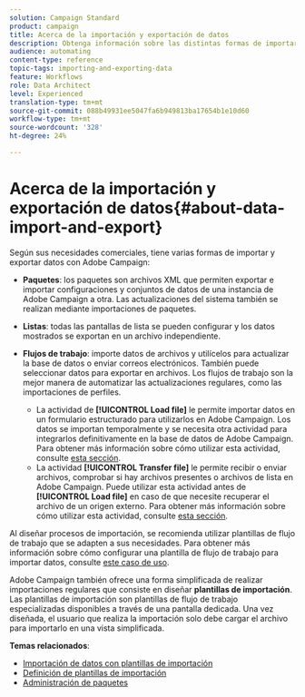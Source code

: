 ```yaml
---
solution: Campaign Standard
product: campaign
title: Acerca de la importación y exportación de datos
description: Obtenga información sobre las distintas formas de importar y exportar datos con Adobe Campaign.
audience: automating
content-type: reference
topic-tags: importing-and-exporting-data
feature: Workflows
role: Data Architect
level: Experienced
translation-type: tm+mt
source-git-commit: 088b49931ee5047fa6b949813ba17654b1e10d60
workflow-type: tm+mt
source-wordcount: '328'
ht-degree: 24%

---
```



# Acerca de la importación y exportación de datos{#about-data-import-and-export}

Según sus necesidades comerciales, tiene varias formas de importar y exportar datos con Adobe Campaign:

* **Paquetes**: los paquetes son archivos XML que permiten exportar e importar configuraciones y conjuntos de datos de una instancia de Adobe Campaign a otra. Las actualizaciones del sistema también se realizan mediante importaciones de paquetes.
* **Listas**: todas las pantallas de lista se pueden configurar y los datos mostrados se exportan en un archivo independiente.
* **Flujos de trabajo**: importe datos de archivos y utilícelos para actualizar la base de datos o enviar correos electrónicos. También puede seleccionar datos para exportar en archivos. Los flujos de trabajo son la mejor manera de automatizar las actualizaciones regulares, como las importaciones de perfiles.

   * La actividad de **[!UICONTROL Load file]** le permite importar datos en un formulario estructurado para utilizarlos en Adobe Campaign. Los datos se importan temporalmente y se necesita otra actividad para integrarlos definitivamente en la base de datos de Adobe Campaign. Para obtener más información sobre cómo utilizar esta actividad, consulte [esta sección](../../automating/using/load-file.md).
   * La actividad **[!UICONTROL Transfer file]** le permite recibir o enviar archivos, comprobar si hay archivos presentes o archivos de lista en Adobe Campaign. Puede utilizar esta actividad antes de **[!UICONTROL Load file]** en caso de que necesite recuperar el archivo de un origen externo. Para obtener más información sobre cómo utilizar esta actividad, consulte [esta sección](../../automating/using/transfer-file.md).

Al diseñar procesos de importación, se recomienda utilizar plantillas de flujo de trabajo que se adapten a sus necesidades. Para obtener más información sobre cómo configurar una plantilla de flujo de trabajo para importar datos, consulte [este caso de uso](../../automating/using/creating-import-workflow-templates.md).

Adobe Campaign también ofrece una forma simplificada de realizar importaciones regulares que consiste en diseñar **plantillas de importación**. Las plantillas de importación son plantillas de flujo de trabajo especializadas disponibles a través de una pantalla dedicada. Una vez diseñada, el usuario que realiza la importación solo debe cargar el archivo para importarlo en una vista simplificada.

**Temas relacionados**:

* [Importación de datos con plantillas de importación](../../automating/using/importing-data-with-import-templates.md)
* [Definición de plantillas de importación](../../automating/using/importing-data-with-import-templates.md#setting-up-import-templates)
* [Administración de paquetes](../../automating/using/managing-packages.md)

